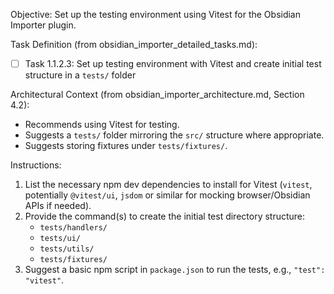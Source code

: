 Objective: Set up the testing environment using Vitest for the Obsidian Importer plugin.

Task Definition (from obsidian_importer_detailed_tasks.md):
- [ ] Task 1.1.2.3: Set up testing environment with Vitest and create initial test structure in a `tests/` folder

Architectural Context (from obsidian_importer_architecture.md, Section 4.2):
- Recommends using Vitest for testing.
- Suggests a `tests/` folder mirroring the `src/` structure where appropriate.
- Suggests storing fixtures under `tests/fixtures/`.

Instructions:
1.  List the necessary npm dev dependencies to install for Vitest (`vitest`, potentially `@vitest/ui`, `jsdom` or similar for mocking browser/Obsidian APIs if needed).
2.  Provide the command(s) to create the initial test directory structure:
    - `tests/handlers/`
    - `tests/ui/`
    - `tests/utils/`
    - `tests/fixtures/`
3.  Suggest a basic npm script in `package.json` to run the tests, e.g., `"test": "vitest"`.
